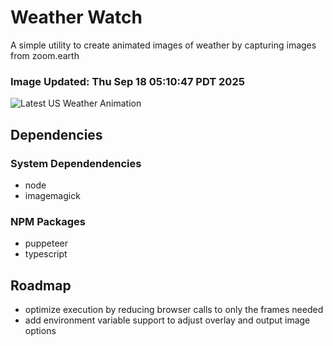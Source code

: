 # Weather Watch

A simple utility to create animated images of weather by capturing images from zoom.earth

### Image Updated: Thu Sep 18 05:10:47 PDT 2025

![Latest US Weather Animation](animations/2025-09-18.webp)

## Dependencies
### System Dependendencies
* node
* imagemagick
### NPM Packages
* puppeteer
* typescript

## Roadmap
* optimize execution by reducing browser calls to only the frames needed
* add environment variable support to adjust overlay and output image options
